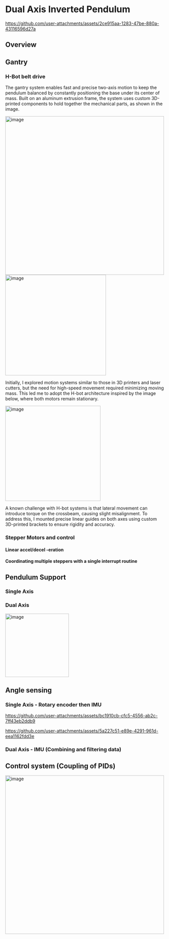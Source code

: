 # Dual Axis Inverted Pendulum

https://github.com/user-attachments/assets/2ce915aa-1283-47be-880a-43116596d27a

## Overview



## Gantry
### H-Bot belt drive
The gantry system enables fast and precise two-axis motion to keep the pendulum balanced by constantly positioning the base under its center of mass. Built on an aluminum extrusion frame, the system uses custom 3D-printed components to hold together the mechanical parts, as shown in the image.

<img width="500" alt="image" src="https://github.com/user-attachments/assets/535618e7-6076-488c-b6ec-edb46b4c747e" /><img width="317" alt="image" src="https://github.com/user-attachments/assets/9bf78739-6bec-4b58-94ac-d5613dfc7bd2" />


Initially, I explored motion systems similar to those in 3D printers and laser cutters, but the need for high-speed movement required minimizing moving mass. This led me to adopt the H-bot architecture inspired by the image below, where both motors remain stationary.

<img width="300" alt="image" src="https://github.com/user-attachments/assets/759edab8-2bf5-41ba-946d-4d369a11933d" />

A known challenge with H-bot systems is that lateral movement can introduce torque on the crossbeam, causing slight misalignment. To address this, I mounted precise linear guides on both axes using custom 3D-printed brackets to ensure rigidity and accuracy.


### Stepper Motors and control
#### Linear accel/decel -eration
#### Coordinating multiple steppers with a single interrupt routine

## Pendulum Support
### Single Axis
### Dual Axis
<img width="200" alt="image" src="https://github.com/user-attachments/assets/96e273cc-b0df-4cd4-8c8c-75e214a7bf4d" />



## Angle sensing
### Single Axis - Rotary encoder then IMU
https://github.com/user-attachments/assets/bc1910cb-cfc5-4556-ab2c-7ff43eb2ddb9

https://github.com/user-attachments/assets/5a227c51-e89e-4291-961d-eea1162fdd3e


### Dual Axis - IMU (Combining and filtering data)




## Control system (Coupling of PIDs)
<img width="500" alt="image" src="https://github.com/user-attachments/assets/a70526a4-1b07-40af-b24d-f153e88ad73e" />


